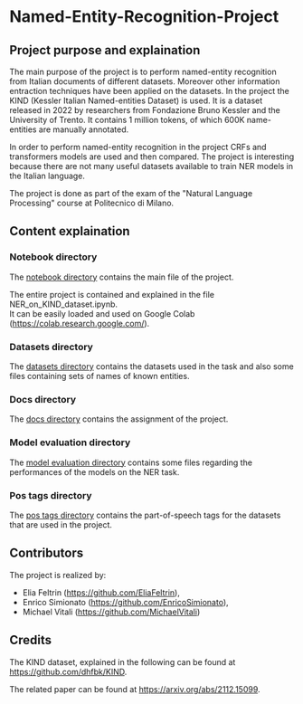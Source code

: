 # Named-Entity-Recognition-Project

## Project purpose and explaination
The main purpose of the project is to perform named-entity recognition from Italian documents of different datasets.
Moreover other information entraction techniques have been applied on the datasets.
In the project the KIND (Kessler Italian Named-entities Dataset) is used. It is a dataset released in 2022 by researchers from Fondazione Bruno Kessler and the University of Trento. It contains 1 million tokens, of which 600K name-entities are manually annotated.

In order to perform named-entity recognition in the project CRFs and transformers models are used and then compared. The project is interesting because there are not many useful datasets available to train NER models in the Italian language.

The project is done as part of the exam of the "Natural Language Processing" course at Politecnico di Milano.

## Content explaination
### Notebook directory
The [notebook directory](https://github.com/EnricoSimionato/Named-Entity-Recognition-Project/tree/master/notebook) contains the main file of the project.

The entire project is contained and explained in the file NER_on_KIND_dataset.ipynb. <br> It can be easily loaded and used on Google Colab (https://colab.research.google.com/).

### Datasets directory
The [datasets directory](https://github.com/EnricoSimionato/Named-Entity-Recognition-Project/tree/master/datasets) contains the datasets used in the task and also some files containing sets of names of known entities.
### Docs directory
The [docs directory](https://github.com/EnricoSimionato/Named-Entity-Recognition-Project/tree/master/docs) contains the assignment of the project.
### Model evaluation directory
The [model evaluation directory](https://github.com/EnricoSimionato/Named-Entity-Recognition-Project/tree/master/model%20evaluation) contains some files regarding the performances of the models on the NER task.
### Pos tags directory
The [pos tags directory](https://github.com/EnricoSimionato/Named-Entity-Recognition-Project/tree/master/pos%20tags) contains the part-of-speech tags for the datasets that are used in the project.

## Contributors
The project is realized by:
- Elia Feltrin (https://github.com/EliaFeltrin),
- Enrico Simionato (https://github.com/EnricoSimionato),
- Michael Vitali (https://github.com/MichaelVitali)

## Credits
The KIND dataset, explained in the following can be found at https://github.com/dhfbk/KIND.

The related paper can be found at https://arxiv.org/abs/2112.15099.
